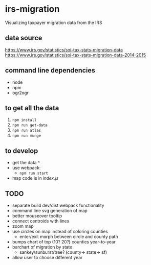 # irs-migration

Visualizing taxpayer migration data from the IRS

## data source
https://www.irs.gov/statistics/soi-tax-stats-migration-data  
https://www.irs.gov/statistics/soi-tax-stats-migration-data-2014-2015

## command line dependencies
- node
- npm
- ogr2ogr


## to get all the data
1. `npm install`
1. `npm run get-data`
1. `npm run atlas`
1. `npm run munge`


## to develop
- get the data ^
- use webpack:
  - `npm run start`
- map code is in *index.js*


## TODO
- separate build dev/dist webpack functionality
- command line svg generation of map
- better mouseover tooltip
- connect centroids with lines
- zoom map
- use circles on map instead of coloring counties
  - enter/exit morph between circle and county path
- bumps chart of top (10? 20?) counties year-to-year
- barchart of migration by state
  - sankey/sunburst/tree? (county-> state-> sf)
- allow user to choose different year

